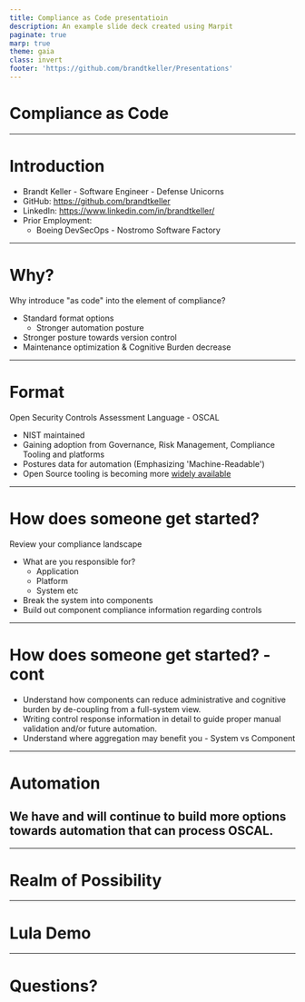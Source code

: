 ```yaml
---
title: Compliance as Code presentatioin
description: An example slide deck created using Marpit
paginate: true
marp: true
theme: gaia
class: invert
footer: 'https://github.com/brandtkeller/Presentations'
---
```


# Compliance as Code

---

# Introduction

- Brandt Keller - Software Engineer - Defense Unicorns
- GitHub: https://github.com/brandtkeller
- LinkedIn: https://www.linkedin.com/in/brandtkeller/
- Prior Employment:
    - Boeing DevSecOps - Nostromo Software Factory
<!--
- Name
- Employment history
- Current work in this space
-->

---

# Why?

Why introduce "as code" into the element of compliance?

- Standard format options
    - Stronger automation posture
- Stronger posture towards version control
- Maintenance optimization & Cognitive Burden decrease

<!--
- We have many disparate ways to catalog and document compliance
- Very little is done in a standard format
- very little is actively maintained as software or systems change
- passive vs active compliance
- Ability to split systems into components that can be maintained separately
-->

---

# Format
Open Security Controls Assessment Language - OSCAL
- NIST maintained 
- Gaining adoption from Governance, Risk Management, Compliance Tooling and platforms
- Postures data for automation (Emphasizing 'Machine-Readable')
- Open Source tooling is becoming more [widely available](https://github.com/oscal-club/awesome-oscal)

<!--
- Open Security Controls Assessment Language (OSCAL)
- You can standardize on another format if you so choose - but we are seeing any industry adoption for OSCAL for compliance related acitivities in GRC tooling
- what we hear as pushback for using OSCAL is something like "but isn't oscal just as static as my spreadsheet?
- The answer is yes and no - OSCAL doesn't execute any automation itself - but the act of starting this is casting a vote towards your ability to utilize or build automation.
-->

---

# How does someone get started?

Review your compliance landscape
- What are you responsible for?
    - Application
    - Platform
    - System etc
- Break the system into components
- Build out component compliance information regarding controls

<!--
- Review the Models and the intent
- Applications rolling up into platforms
- Platform development
-->
---

# How does someone get started? - cont

- Understand how components can reduce administrative and cognitive burden by de-coupling from a full-system view.
- Writing control response information in detail to guide proper manual validation and/or future automation.
- Understand where aggregation may benefit you - System vs Component

---

# Automation

We have and will continue to build more options towards automation that can process OSCAL.
- 
<!--
- Re-iterate the importance of the "machine readable format"
- Why automate? easy - it gets us into reproducible validation towards controls
-->

---

# Realm of Possibility

---

# Lula Demo

<!--
- Open Source
- Component Focus
- Ability to aggregate
- audit vs enforcement
- domain awareness
-->

---

# Questions?